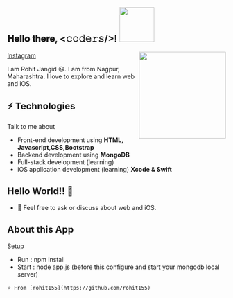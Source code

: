 <h2> 𝐇𝐞𝐥𝐥𝐨 𝐭𝐡𝐞𝐫𝐞, <𝚌𝚘𝚍𝚎𝚛𝚜/>! <img src='https://media.giphy.com/media/bcKmIWkUMCjVm/giphy.gif' width="80px"></h2>

<img align='right' src='https://media.giphy.com/media/du3J3cXyzhj75IOgvA/giphy.gif' width='200"'>

[Instagram](https://instagram.com/code_with_rohit?igshid=71vfqs608pnw)

I am Rohit Jangid 😃. I am from Nagpur, Maharashtra. I love to explore and learn web and iOS.
## ⚡ Technologies
Talk to me about
- Front-end development using **HTML, Javascript,CSS,Bootstrap**
- Backend development using **MongoDB**
- Full-stack development (learning)
- iOS application development (learning) **Xcode & Swift**

## Hello World!! 🤔
- 💬 Feel free to ask or discuss about web and iOS.

## About this App
Setup

- Run : npm install
- Start : node app.js (before this configure and start your mongodb local server)

```⭐️ From [rohit155](https://github.com/rohit155)```

